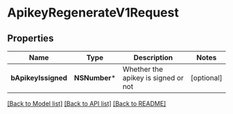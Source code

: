 # ApikeyRegenerateV1Request

## Properties
Name | Type | Description | Notes
------------ | ------------- | ------------- | -------------
**bApikeyIssigned** | **NSNumber*** | Whether the apikey is signed or not | [optional] 

[[Back to Model list]](../README.md#documentation-for-models) [[Back to API list]](../README.md#documentation-for-api-endpoints) [[Back to README]](../README.md)



